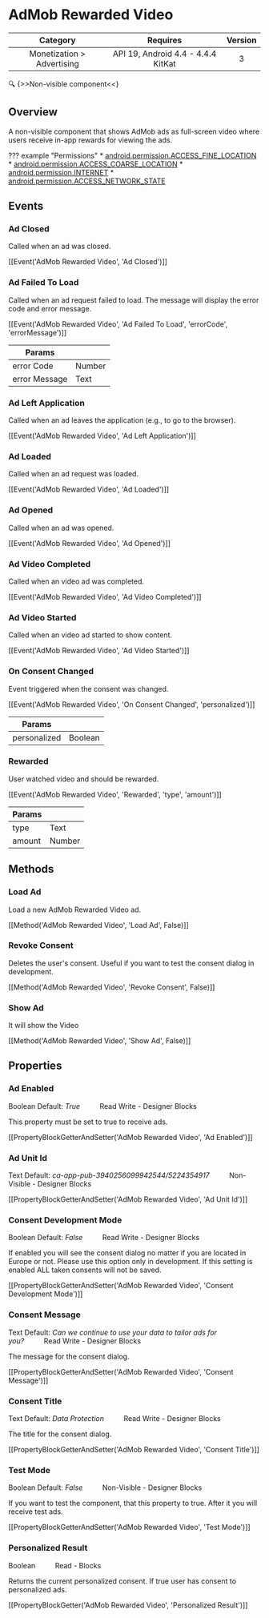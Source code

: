 # AdMob Rewarded Video

| Category | Requires | Version |
|:--------:|:-------:|:--------:|
|Monetization > Advertising|API 19, Android 4.4 - 4.4.4 KitKat|3|

:mag: {>>Non-visible component<<}

## Overview

A non-visible component that shows AdMob ads as full-screen video where users receive in-app rewards for viewing the ads.

??? example "Permissions"
    * [android.permission.ACCESS_FINE_LOCATION](https://developer.android.com/reference/android/Manifest.permission.html#android.permission.ACCESS_FINE_LOCATION)
    * [android.permission.ACCESS_COARSE_LOCATION](https://developer.android.com/reference/android/Manifest.permission.html#android.permission.ACCESS_COARSE_LOCATION)
    * [android.permission.INTERNET](https://developer.android.com/reference/android/Manifest.permission.html#android.permission.INTERNET)
    * [android.permission.ACCESS_NETWORK_STATE](https://developer.android.com/reference/android/Manifest.permission.html#android.permission.ACCESS_NETWORK_STATE)


## Events

### Ad Closed

Called when an ad was closed.

[[Event('AdMob Rewarded Video', 'Ad Closed')]]

### Ad Failed To Load

Called when an ad request failed to load. The message will display the error code and error message.

[[Event('AdMob Rewarded Video', 'Ad Failed To Load', 'errorCode', 'errorMessage')]]

| Params | []() |
|--------|------|
|error Code|<span class="chip chip-number">Number</span>|
|error Message|<span class="chip chip-text">Text</span>|


### Ad Left Application

Called when an ad leaves the application (e.g., to go to the browser).

[[Event('AdMob Rewarded Video', 'Ad Left Application')]]

### Ad Loaded

Called when an ad request was loaded.

[[Event('AdMob Rewarded Video', 'Ad Loaded')]]

### Ad Opened

Called when an ad was opened.

[[Event('AdMob Rewarded Video', 'Ad Opened')]]

### Ad Video Completed

Called when an video ad was completed.

[[Event('AdMob Rewarded Video', 'Ad Video Completed')]]

### Ad Video Started

Called when an video ad started to show content.

[[Event('AdMob Rewarded Video', 'Ad Video Started')]]

### On Consent Changed

Event triggered when the consent was changed.

[[Event('AdMob Rewarded Video', 'On Consent Changed', 'personalized')]]

| Params | []() |
|--------|------|
|personalized|<span class="chip chip-boolean">Boolean</span>|


### Rewarded

User watched video and should be rewarded.

[[Event('AdMob Rewarded Video', 'Rewarded', 'type', 'amount')]]

| Params | []() |
|--------|------|
|type|<span class="chip chip-text">Text</span>|
|amount|<span class="chip chip-number">Number</span>|


## Methods

### Load Ad

Load a new AdMob Rewarded Video ad.

[[Method('AdMob Rewarded Video', 'Load Ad', False)]]

### Revoke Consent

Deletes the user's consent. Useful if you want to test the consent dialog in development.

[[Method('AdMob Rewarded Video', 'Revoke Consent', False)]]

### Show Ad

It will show the Video

[[Method('AdMob Rewarded Video', 'Show Ad', False)]]

## Properties

### Ad Enabled

<span class="chip chip-boolean">Boolean</span> <span class="chip chip-boolean">Default: <i>True</i></span>&nbsp;&nbsp;&nbsp;&nbsp;&nbsp;&nbsp;&nbsp;&nbsp;&nbsp;&nbsp;<span class="chip chip-rw">Read</span> <span class="chip chip-rw">Write</span> - <span class="chip chip-bd">Designer</span> <span class="chip chip-bd">Blocks</span> 

This property must be set to true to receive ads.

[[PropertyBlockGetterAndSetter('AdMob Rewarded Video', 'Ad Enabled')]]

### Ad Unit Id

<span class="chip chip-text">Text</span> <span class="chip chip-text">Default: <i>ca-app-pub-3940256099942544/5224354917</i></span>&nbsp;&nbsp;&nbsp;&nbsp;&nbsp;&nbsp;&nbsp;&nbsp;&nbsp;&nbsp;<span class="chip chip-rw">Non-Visible</span> - <span class="chip chip-bd">Designer</span> <span class="chip chip-bd">Blocks</span> 

[[PropertyBlockGetterAndSetter('AdMob Rewarded Video', 'Ad Unit Id')]]

### Consent Development Mode

<span class="chip chip-boolean">Boolean</span> <span class="chip chip-boolean">Default: <i>False</i></span>&nbsp;&nbsp;&nbsp;&nbsp;&nbsp;&nbsp;&nbsp;&nbsp;&nbsp;&nbsp;<span class="chip chip-rw">Read</span> <span class="chip chip-rw">Write</span> - <span class="chip chip-bd">Designer</span> <span class="chip chip-bd">Blocks</span> 

If enabled you will see the consent dialog no matter if you are located in Europe or not. Please use this option only in development. If this setting is enabled ALL taken consents will not be saved.

[[PropertyBlockGetterAndSetter('AdMob Rewarded Video', 'Consent Development Mode')]]

### Consent Message

<span class="chip chip-text">Text</span> <span class="chip chip-text">Default: <i>Can we continue to use your data to tailor ads for you?</i></span>&nbsp;&nbsp;&nbsp;&nbsp;&nbsp;&nbsp;&nbsp;&nbsp;&nbsp;&nbsp;<span class="chip chip-rw">Read</span> <span class="chip chip-rw">Write</span> - <span class="chip chip-bd">Designer</span> <span class="chip chip-bd">Blocks</span> 

The message for the consent dialog.

[[PropertyBlockGetterAndSetter('AdMob Rewarded Video', 'Consent Message')]]

### Consent Title

<span class="chip chip-text">Text</span> <span class="chip chip-text">Default: <i>Data Protection</i></span>&nbsp;&nbsp;&nbsp;&nbsp;&nbsp;&nbsp;&nbsp;&nbsp;&nbsp;&nbsp;<span class="chip chip-rw">Read</span> <span class="chip chip-rw">Write</span> - <span class="chip chip-bd">Designer</span> <span class="chip chip-bd">Blocks</span> 

The title for the consent dialog.

[[PropertyBlockGetterAndSetter('AdMob Rewarded Video', 'Consent Title')]]

### Test Mode

<span class="chip chip-boolean">Boolean</span> <span class="chip chip-boolean">Default: <i>False</i></span>&nbsp;&nbsp;&nbsp;&nbsp;&nbsp;&nbsp;&nbsp;&nbsp;&nbsp;&nbsp;<span class="chip chip-rw">Non-Visible</span> - <span class="chip chip-bd">Designer</span> <span class="chip chip-bd">Blocks</span> 

If you want to test the component, that this property to true. After it you will receive test ads.

[[PropertyBlockGetterAndSetter('AdMob Rewarded Video', 'Test Mode')]]

### Personalized Result

<span class="chip chip-boolean">Boolean</span>&nbsp;&nbsp;&nbsp;&nbsp;&nbsp;&nbsp;&nbsp;&nbsp;&nbsp;&nbsp;<span class="chip chip-rw">Read</span> - <span class="chip chip-bd">Blocks</span> 

Returns the current personalized consent. If true user has consent to personalized ads.

[[PropertyBlockGetter('AdMob Rewarded Video', 'Personalized Result')]]